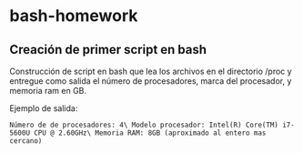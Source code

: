 # bash-homework

## Creación de primer script en bash

Construcción de script en bash que lea los archivos en el directorio /proc y entregue como salida 
el número de procesadores, marca del procesador, y memoria ram en GB.


Ejemplo de salida:

``
Número de de procesadores: 4\
Modelo procesador: Intel(R) Core(TM) i7-5600U CPU @ 2.60GHz\
Memoria RAM: 8GB (aproximado al entero mas cercano)
``
